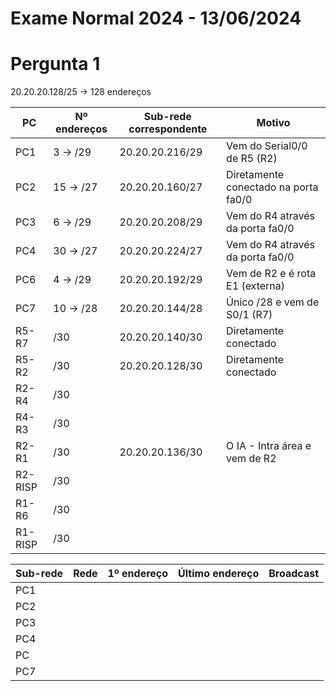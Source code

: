 # Exame Normal 2024 - 13/06/2024

# Pergunta 1

20.20.20.128/25 -> 128 endereços

| PC      | Nº endereços | Sub-rede correspondente | Motivo                               |
| ------- | ------------ | ----------------------- | ------------------------------------ |
| PC1     | 3 -> /29     | 20.20.20.216/29         | Vem do Serial0/0 de R5 (R2)          |
| PC2     | 15 -> /27    | 20.20.20.160/27         | Diretamente conectado na porta fa0/0 |
| PC3     | 6 -> /29     | 20.20.20.208/29         | Vem do R4 através da porta fa0/0     |
| PC4     | 30 -> /27    | 20.20.20.224/27         | Vem do R4 através da porta fa0/0     |
| PC6     | 4 -> /29     | 20.20.20.192/29         | Vem de R2 e é rota E1 (externa)      |
| PC7     | 10 -> /28    | 20.20.20.144/28         | Único /28 e vem de S0/1 (R7)         |
| R5-R7   | /30          | 20.20.20.140/30         | Diretamente conectado                |
| R5-R2   | /30          | 20.20.20.128/30         | Diretamente conectado                |
| R2-R4   | /30          |                         |                                      |
| R4-R3   | /30          |                         |                                      |
| R2-R1   | /30          | 20.20.20.136/30         | O IA - Intra área e vem de R2        |
| R2-RISP | /30          |                         |                                      |
| R1-R6   | /30          |                         |                                      |
| R1-RISP | /30          |                         |                                      |

| Sub-rede | Rede | 1º endereço | Último endereço | Broadcast |
| -------- | ---- | ----------- | --------------- | --------- |
| PC1      |      |             |                 |           |
| PC2      |      |             |                 |           |
| PC3      |      |             |                 |           |
| PC4      |      |             |                 |           |
| PC       |      |             |                 |           |
| PC7      |      |             |                 |           |
